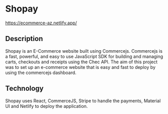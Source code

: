 # Shopay

https://ecommerce-az.netlify.app/

## Description
Shopay is an E-Commerce website built using Commercejs. Commercejs is a fast, powerful, and easy to use JavaScript SDK for building and managing carts, checkouts and receipts using the Chec API. The aim of this project was to set up an e-commerce website that is easy and fast to deploy by using the commercejs dashboard.

## Technology
Shopay uses React, CommerceJS, Stripe to handle the payments, Material UI and Netlify to deploy the application.
